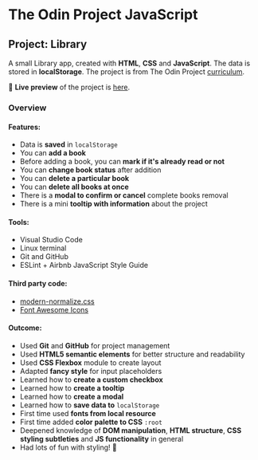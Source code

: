 # The Odin Project JavaScript
## Project: Library
  A small Library app, created with **HTML**, **CSS** and **JavaScript**. The data is stored in **localStorage**. The project is from The Odin Project [curriculum](https://www.theodinproject.com/courses/javascript/lessons/library).

🔗 **Live preview** of the project is [here](https://mooniidev.github.io/library/).

### Overview
#### **Features:**
* Data is **saved** in `localStorage`
* You can **add a book**
* Before adding a book, you can **mark if it's already read or not**
* You can **change book status** after addition
* You can **delete a particular book**
* You can **delete all books at once**
* There is a **modal to confirm or cancel** complete books removal
* There is a mini **tooltip with information** about the project


#### **Tools:**
* Visual Studio Code
* Linux terminal
* Git and GitHub
* ESLint + Airbnb JavaScript Style Guide

#### **Third party code:**
* [modern-normalize.css](https://github.com/sindresorhus/modern-normalize)
* [Font Awesome Icons](https://fontawesome.com/)

#### **Outcome:**
* Used **Git** and **GitHub** for project management
* Used **HTML5 semantic elements** for better structure and readability
* Used **CSS Flexbox** module to create layout
* Adapted **fancy style** for input placeholders
* Learned how to **create a custom checkbox**
* Learned how to **create a tooltip**
* Learned how to **create a modal**
* Learned how to **save data to** `localStorage`
* First time used **fonts from local resource**
* First time added **color palette to CSS** `:root`
* Deepened knowledge of **DOM manipulation**, **HTML structure**, **CSS styling subtleties** and **JS functionality** in general
* Had lots of fun with styling! 🎨


